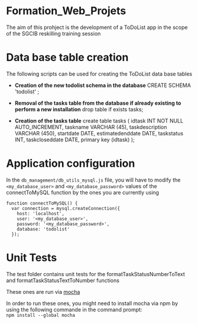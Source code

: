 # Formation_Web_Projets
The aim of this prohject is the development of a ToDoList app in the scope of the SGCIB reskilling training session


# Data base table creation
The following scripts can be used for creating the ToDoList data base tables

- **Creation of the new todolist schema in the database**
CREATE SCHEMA 'todolist' ;
 
- **Removal of the tasks table from the database if already existing to perform a new installation**
 drop table if exists tasks;

 - **Creation of the tasks table**
create table tasks (
	idtask INT NOT NULL AUTO_INCREMENT,
	taskname VARCHAR (45),
	taskdescription VARCHAR (450),
	startdate DATE,
	estimatedenddate DATE,
	taskstatus INT,
	taskcloseddate DATE,
	primary key (idtask)
	);

# Application configuration
In the `db_management/db_utils_mysql.js` file, you will have to modify the `<my_database_user>` and `<my_database_password>` values of the connectToMySQL function by the ones you are currently using

```
function connectToMySQL() {
  var connection = mysql.createConnection({
    host: 'localhost',
    user: '<my_database_user>',
    password: '<my_database_password>',
    database: 'todolist'
  });
```

# Unit Tests
The test folder contains unit tests for the formatTaskStatusNumberToText and formatTaskStatusTextToNumber functions

These ones are run via [mocha](https://mochajs.org/ "mocha official site")

In order to run these ones, you might need to install mocha via npm by using the following commande in the command prompt:  
```npm install --global mocha```